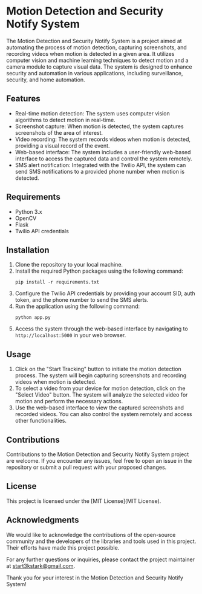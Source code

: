# Motion Detection and Security Notify System

The Motion Detection and Security Notify System is a project aimed at automating the process of motion detection, capturing screenshots, and recording videos when motion is detected in a given area. It utilizes computer vision and machine learning techniques to detect motion and a camera module to capture visual data. The system is designed to enhance security and automation in various applications, including surveillance, security, and home automation.

## Features

- Real-time motion detection: The system uses computer vision algorithms to detect motion in real-time.
- Screenshot capture: When motion is detected, the system captures screenshots of the area of interest.
- Video recording: The system records videos when motion is detected, providing a visual record of the event.
- Web-based interface: The system includes a user-friendly web-based interface to access the captured data and control the system remotely.
- SMS alert notification: Integrated with the Twilio API, the system can send SMS notifications to a provided phone number when motion is detected.

## Requirements

- Python 3.x
- OpenCV
- Flask
- Twilio API credentials

## Installation

1. Clone the repository to your local machine.
2. Install the required Python packages using the following command:
   ```
   pip install -r requirements.txt
   ```
3. Configure the Twilio API credentials by providing your account SID, auth token, and the phone number to send the SMS alerts.
4. Run the application using the following command:
   ```
   python app.py
   ```
5. Access the system through the web-based interface by navigating to `http://localhost:5000` in your web browser.

## Usage

1. Click on the "Start Tracking" button to initiate the motion detection process. The system will begin capturing screenshots and recording videos when motion is detected.
2. To select a video from your device for motion detection, click on the "Select Video" button. The system will analyze the selected video for motion and perform the necessary actions.
3. Use the web-based interface to view the captured screenshots and recorded videos. You can also control the system remotely and access other functionalities.

## Contributions

Contributions to the Motion Detection and Security Notify System project are welcome. If you encounter any issues, feel free to open an issue in the repository or submit a pull request with your proposed changes.

## License

This project is licensed under the [MIT License](MIT License).

## Acknowledgments

We would like to acknowledge the contributions of the open-source community and the developers of the libraries and tools used in this project. Their efforts have made this project possible.

For any further questions or inquiries, please contact the project maintainer at start3kstark@gmail.com.

Thank you for your interest in the Motion Detection and Security Notify System!

